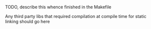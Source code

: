 TODO, describe this whence finished in the Makefile

Any third party libs that required compilation at compile time for static linking should go here

